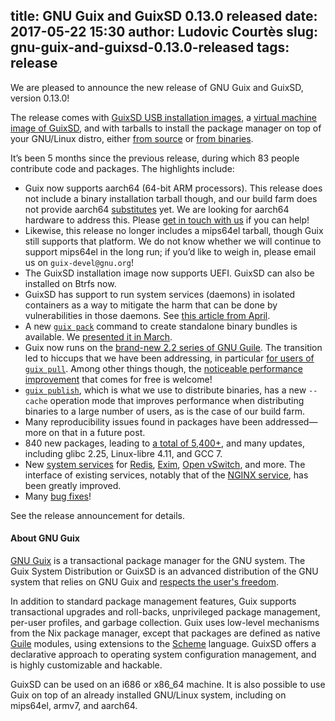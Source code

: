 title: GNU Guix and GuixSD 0.13.0 released
date: 2017-05-22 15:30
author: Ludovic Courtès
slug: gnu-guix-and-guixsd-0.13.0-released
tags: release
---
We are pleased to announce the new release of GNU Guix and GuixSD,
version 0.13.0!

The release comes with
[GuixSD USB installation images](https://www.gnu.org/software/guix/manual/html_node/System-Installation.html),
a
[virtual machine image of GuixSD](https://www.gnu.org/software/guix/manual/html_node/Running-GuixSD-in-a-VM.html),
and with tarballs to install the package manager on top of your
GNU/Linux distro, either
[from source](https://www.gnu.org/software/guix/manual/html_node/Requirements.html)
or
[from binaries](https://www.gnu.org/software/guix/manual/html_node/Binary-Installation.html).

It’s been 5 months since the previous release, during which 83 people
contribute code and packages.  The highlights include:

  - Guix now supports aarch64 (64-bit ARM processors).  This release
    does not include a binary installation tarball though, and our build
    farm does not provide aarch64
    [substitutes](https://www.gnu.org/software/guix/manual/html_node/Substitutes.html)
    yet.  We are looking for aarch64 hardware to address this.  Please
    [get in touch with us](https://www.gnu.org/software/guix/donate/) if
    you can help!
  - Likewise, this release no longer includes a mips64el tarball, though
    Guix still supports that platform.  We do not know whether we will
    continue to support mips64el in the long run; if you’d like to weigh
    in, please email us on `guix-devel@gnu.org`!
  - The GuixSD installation image now supports UEFI.  GuixSD can also be
    installed on Btrfs now.
  - GuixSD has support to run system services (daemons) in isolated
    containers as a way to mitigate the harm that can be done by
    vulnerabilities in those daemons.  See
    [this article from April](https://www.gnu.org/software/guix/news/running-system-services-in-containers.html).
  - A new
    [`guix pack`](https://www.gnu.org/software/guix/manual/html_node/Invoking-guix-pack.html)
    command to create standalone binary bundles is available.  We
    [presented it in March](https://www.gnu.org/software/guix/news/creating-bundles-with-guix-pack.html).
  - Guix now runs on the
    [brand-new 2.2 series of GNU Guile](https://www.gnu.org/software/guile/news/gnu-guile-220-released.html).
    The transition led to hiccups that we have been addressing, in particular
    [for users of `guix pull`](https://lists.gnu.org/archive/html/guix-devel/2017-05/msg00123.html).
    Among other things though, the
    [noticeable performance improvement](https://lists.gnu.org/archive/html/guix-devel/2017-04/msg00427.html)
    that comes for free is welcome!
  - [`guix publish`](https://www.gnu.org/software/guix/manual/html_node/Invoking-guix-publish.html),
    which is what we use to distribute binaries, has a new `--cache`
    operation mode that improves performance when distributing binaries
    to a large number of users, as is the case of our build farm.
  - Many reproducibility issues found in packages have been
    addressed—more on that in a future post.
  - 840 new packages, leading to
    [a total of 5,400+](https://www.gnu.org/software/guix/packages/),
    and many updates, including glibc 2.25, Linux-libre 4.11, and GCC 7.
  - New
    [system services](https://www.gnu.org/software/guix/manual/html_node/Services.html)
    for
    [Redis](https://www.gnu.org/software/guix/manual/html_node/Database-Services.html#index-redis_002dservice_002dtype),
    [Exim](https://www.gnu.org/software/guix/manual/html_node/Mail-Services.html#index-exim_002dservice_002dtype),
    [Open vSwitch](https://www.gnu.org/software/guix/manual/html_node/Networking-Services.html#index-openvswitch_002dservice_002dtype), and more.  The interface of existing
    services, notably that of the
    [NGINX service](https://www.gnu.org/software/guix/manual/html_node/Web-Services.html),
    has been greatly improved.
  - Many [bug fixes](https://debbugs.gnu.org/cgi/pkgreport.cgi?pkg=guix#_4_2_5)!

See the release announcement for details.

#### About GNU Guix

[GNU Guix](https://www.gnu.org/software/guix) is a transactional package
manager for the GNU system.  The Guix System Distribution or GuixSD is
an advanced distribution of the GNU system that relies on GNU Guix and
[respects the user's
freedom](https://www.gnu.org/distros/free-system-distribution-guidelines.html).

In addition to standard package management features, Guix supports
transactional upgrades and roll-backs, unprivileged package management,
per-user profiles, and garbage collection.  Guix uses low-level
mechanisms from the Nix package manager, except that packages are
defined as native [Guile](https://www.gnu.org/software/guile) modules,
using extensions to the [Scheme](http://schemers.org) language.  GuixSD
offers a declarative approach to operating system configuration
management, and is highly customizable and hackable.

GuixSD can be used on an i686 or x86_64 machine.  It is also possible to
use Guix on top of an already installed GNU/Linux system, including on
mips64el, armv7, and aarch64.

